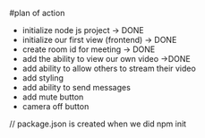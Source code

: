 #plan of action

- initialize node js project   -> DONE
- initialize our first view (frontend)   -> DONE
- create room id for meeting  -> DONE 
- add the ability to view our own video  ->DONE
- add ability to allow others to stream their video 
- add styling
- add ability to send messages
- add mute button
- camera off button





// package.json is created when we did npm init
